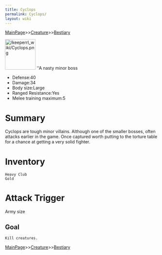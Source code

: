 ```yaml
---
title: Cyclops
permalink: Cyclops/
layout: wiki
---
```


[MainPage](/keeperrl_wiki/ "wikilink")>>[Creature](/keeperrl_wiki/Creature_Guide "wikilink")>>[Bestiary](/keeperrl_wiki/Bestiary "wikilink")

<img src="/keeperrl_wiki/Cyclops.png" title="fig:/keeperrl_wiki/Cyclops.png" alt="/keeperrl_wiki/Cyclops.png" width="100" />
''A nasty minor boss

-   Defense:40
-   Damage:34
-   Body size:Large
-   Ranged Resistance:Yes
-   Melee training maximum:5

Summary
=======

Cyclops are tough minor villains. Although one of the smaller bosses,
often attacks earlier in the game. Once captured worth putting to the
torture table for a chance at getting a very solid fighter.

Inventory
=========

`Heavy Club`  
`Gold`

Attack Trigger
==============

Army size

Goal
----

`Kill creatures.`

[MainPage](/keeperrl_wiki/ "wikilink")>>[Creature](/keeperrl_wiki/Creature_Guide "wikilink")>>[Bestiary](/keeperrl_wiki/Bestiary "wikilink")

